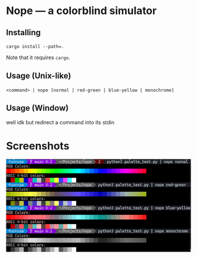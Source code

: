 # Nope — a colorblind simulator
## Installing
```
cargo install --path=.
```
Note that it requires `cargo`.

## Usage (Unix-like)
```
<command> | nope [normal | red-green | blue-yellow | monochrome]
```

## Usage (Window)
well idk but redirect a command into its stdin

# Screenshots
![Demo picture](./demo.png)

